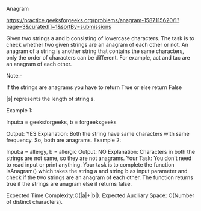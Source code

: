Anagram

https://practice.geeksforgeeks.org/problems/anagram-1587115620/1?page=3&curated[]=1&sortBy=submissions


Given two strings a and b consisting of lowercase characters. The task is to check whether two given strings are an anagram of each other or not. An anagram of a string is another string that contains the same characters, only the order of characters can be different. For example, act and tac are an anagram of each other.

Note:-


If the strings are anagrams you have to return True or else return False

|s| represents the length of string s.


Example 1:



Input:a = geeksforgeeks, b = forgeeksgeeks

Output: YES
Explanation: Both the string have same characters with
        same frequency. So, both are anagrams.
Example 2:

Input:a = allergy, b = allergic
Output: NO
Explanation: Characters in both the strings are 
        not same, so they are not anagrams.
Your Task:
You don't need to read input or print anything. Your task is to complete the function isAnagram() which takes the string a and string b as input parameter and check if the two strings are an anagram of each other. The function returns true if the strings are anagram else it returns false.

Expected Time Complexity:O(|a|+|b|).
Expected Auxiliary Space: O(Number of distinct characters).
